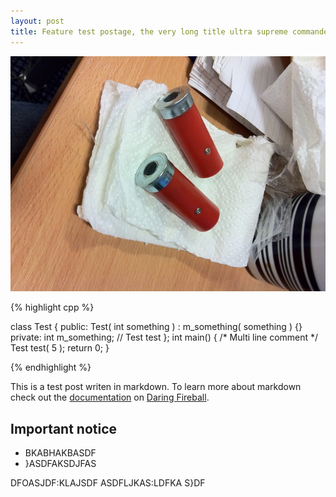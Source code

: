 ```yaml
---
layout: post
title: Feature test postage, the very long title ultra supreme commander feature 5
---
```


![Shell](/images/shell.JPG)

{% highlight cpp %}

class Test
{
public:
	Test( int something ) : m_something( something ) {}
private:
	int m_something;  // Test test
};
int main()
{
	/* 
		Multi line
		comment
	*/
	Test test( 5 );
	return 0;
}

{% endhighlight %}


This is a test post writen in markdown. To learn more about markdown check out the [documentation](http://daringfireball.net/projects/markdown/) on [Daring Fireball](http://daringfireball.net/).

<!-- more start -->
## Important notice


* BKABHAKBASDF
* }ASDFAKSDJFAS

DFOASJDF:KLAJSDF
ASDFLJKAS:LDFKA
S}DF

<!-- more end -->